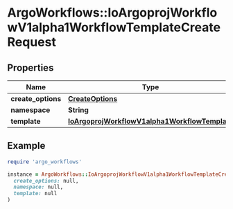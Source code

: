 # ArgoWorkflows::IoArgoprojWorkflowV1alpha1WorkflowTemplateCreateRequest

## Properties

| Name | Type | Description | Notes |
| ---- | ---- | ----------- | ----- |
| **create_options** | [**CreateOptions**](CreateOptions.md) |  | [optional] |
| **namespace** | **String** |  | [optional] |
| **template** | [**IoArgoprojWorkflowV1alpha1WorkflowTemplate**](IoArgoprojWorkflowV1alpha1WorkflowTemplate.md) |  | [optional] |

## Example

```ruby
require 'argo_workflows'

instance = ArgoWorkflows::IoArgoprojWorkflowV1alpha1WorkflowTemplateCreateRequest.new(
  create_options: null,
  namespace: null,
  template: null
)
```

